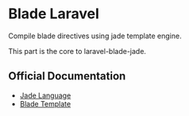 # Blade Laravel

Compile blade directives using jade template engine.

This part is the core to laravel-blade-jade.


## Official Documentation

- [Jade Language](http://jade-lang.com)
- [Blade Template](https://laravel.com/docs/blade)
